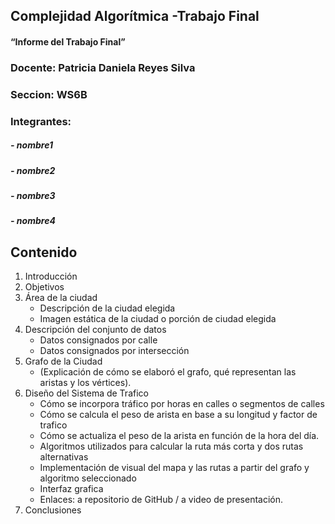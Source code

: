 ## Complejidad Algorítmica -Trabajo Final
#### “Informe del Trabajo Final”

### Docente: Patricia Daniela Reyes Silva

### Seccion: WS6B

### Integrantes:
##### - nombre1
##### - nombre2
##### - nombre3
##### - nombre4

## Contenido
1. Introducción
2. Objetivos
3. Área de la ciudad
    - Descripción de la ciudad elegida
    - Imagen estática de la ciudad o porción de ciudad elegida</ul>
4. Descripción del conjunto de datos
    - Datos consignados por calle
    - Datos consignados por intersección</ul>
5. Grafo de la Ciudad
    - (Explicación de cómo se elaboró el grafo, qué representan las aristas y los vértices).</ul>
6. Diseño del Sistema de Trafico
    - Cómo se incorpora tráfico por horas en calles o segmentos de calles
    - Cómo se calcula el peso de arista en base a su longitud y factor de trafico
    - Cómo se actualiza el peso de la arista en función de la hora del día.
    - Algoritmos utilizados para calcular la ruta más corta y dos rutas alternativas
    - Implementación de visual del mapa y las rutas a partir del grafo y algoritmo seleccionado
    - Interfaz grafica
    - Enlaces: a repositorio de GitHub / a video de presentación.</ul>
7. Conclusiones 

